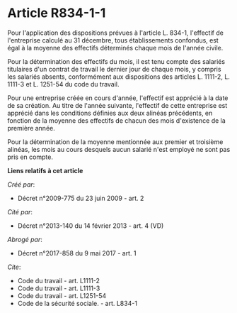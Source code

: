 # Article R834-1-1

Pour l'application des dispositions prévues à l'article L. 834-1, l'effectif de l'entreprise calculé au 31 décembre, tous
établissements confondus, est égal à la moyenne des effectifs déterminés chaque mois de l'année civile. 

Pour la détermination des effectifs du mois, il est tenu compte des salariés titulaires d'un contrat de travail le dernier
jour de chaque mois, y compris les salariés absents, conformément aux dispositions des articles L. 1111-2, L. 1111-3 et L.
1251-54 du code du travail. 

Pour une entreprise créée en cours d'année, l'effectif est apprécié à la date de sa création. Au titre de l'année suivante,
l'effectif de cette entreprise est apprécié dans les conditions définies aux deux alinéas précédents, en fonction de la
moyenne des effectifs de chacun des mois d'existence de la première année. 

Pour la détermination de la moyenne mentionnée aux premier et troisième alinéas, les mois au cours desquels aucun salarié
n'est employé ne sont pas pris en compte.

**Liens relatifs à cet article**

_Créé par_:

  - Décret n°2009-775 du 23 juin 2009 - art. 2

_Cité par_:

  - Décret n°2013-140 du 14 février 2013 - art. 4 (VD)

_Abrogé par_:

  - Décret n°2017-858 du 9 mai 2017 - art. 1

_Cite_:

  - Code du travail - art. L1111-2
  - Code du travail - art. L1111-3
  - Code du travail - art. L1251-54
  - Code de la sécurité sociale. - art. L834-1
